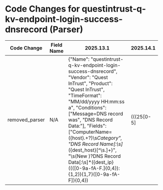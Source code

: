 # Code Changes for questintrust-q-kv-endpoint-login-success-dnsrecord (Parser)

| Code Change | Field Name | 2025.13.1 | 2025.14.1 |
|-------------|------------|-----------|------------|
| removed_parser | N/A | {"Name": "questintrust-q-kv-endpoint-login-success-dnsrecord", "Vendor": "Quest InTrust", "Product": "Quest InTrust", "TimeFormat": "MM/dd/yyyy HH:mm:ss a", "Conditions": ["Message=DNS record was", "DNS Record Data:"], "Fields": ["ComputerName=({host}.+?)\s*Category", "DNS Record Name[:\s]*({dest_host}[^\s.]+)", "\s(New )?DNS Record Data[:\s]*({dest_ip}((([0-9a-fA-F.]{0,4}):{1,2}){1,7}([0-9a-fA-F]){0,4})|(((25[0-5]|(2[0-4]|1\d|[0-9]|)\d)\.?\b){4}))(:({dest_port}\d+))?"], "DupFields": ["dest_host->user"], "ParserVersion": "v1.0.0"} | N/A |
